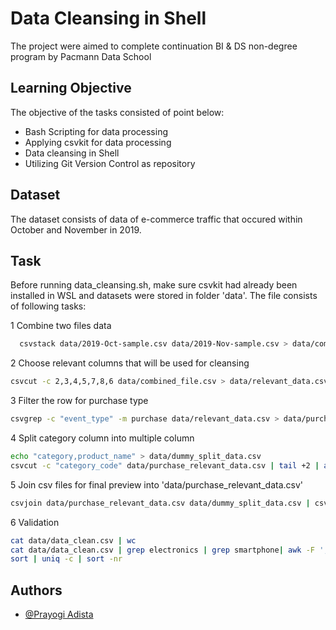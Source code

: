
# Data Cleansing in Shell

The project were aimed to complete continuation BI & DS non-degree program by Pacmann Data School


## Learning Objective

The objective of the tasks consisted of point below:
- Bash Scripting for data processing
- Applying csvkit for data processing
- Data cleansing in Shell
- Utilizing Git Version Control as repository

## Dataset

The dataset consists of data of e-commerce traffic that occured within October and November in 2019.   

## Task 
Before running data_cleansing.sh, make sure csvkit had already been installed in WSL and datasets were stored in folder 'data'.
The file consists of following tasks:

1 Combine two files data 
```bash
  csvstack data/2019-Oct-sample.csv data/2019-Nov-sample.csv > data/combined_file.csv
```

2 Choose relevant columns that will be used for cleansing
```bash
csvcut -c 2,3,4,5,7,8,6 data/combined_file.csv > data/relevant_data.csv
```

3 Filter the row for purchase type
```bash
csvgrep -c "event_type" -m purchase data/relevant_data.csv > data/purchase_relevant_data.csv
```

4 Split category column into multiple column
```bash
echo "category,product_name" > data/dummy_split_data.csv
csvcut -c "category_code" data/purchase_relevant_data.csv | tail +2 | awk -F "." 'OFS="," {print $1, $NF}' >> data/dummy_split_data.csv
```

5 Join csv files for final preview  into 'data/purchase_relevant_data.csv'
```bash
csvjoin data/purchase_relevant_data.csv data/dummy_split_data.csv | csvcut -C "category_code" > data/data_clean.csv
```

6 Validation 
```bash
cat data/data_clean.csv | wc
cat data/data_clean.csv | grep electronics | grep smartphone| awk -F ',' '{print $5}'|
sort | uniq -c | sort -nr
```
## Authors

- [@Prayogi Adista](https://www.linkedin.com/in/prayogi-adista-purwanto-89878476/)


